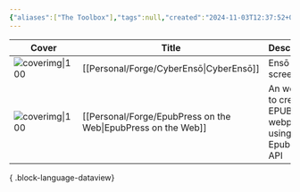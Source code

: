 ```yaml
---
{"aliases":["The Toolbox"],"tags":null,"created":"2024-11-03T12:37:52+06:00","cssClasses":["cards","cards-cols-3","cards-cover","cards-cover-no-border"],"garden-index":true,"title":"The Toolbox","updated":"2024-11-03T13:30:45+06:00","dg-publish":true,"dg-note-icon":"signpost","dg-pinned":true,"permalink":"/personal/forge/the-toolbox/","pinned":true,"contentClasses":"cards cards-cols-3 cards-cover cards-cover-no-border","dgPassFrontmatter":true,"noteIcon":"signpost"}
---
```


| Cover                                                      | Title                                                            | Description                                                | Links                                                                                                                                                                                             | Tags                     |
| ---------------------------------------------------------- | ---------------------------------------------------------------- | ---------------------------------------------------------- | ------------------------------------------------------------------------------------------------------------------------------------------------------------------------------------------------- | ------------------------ |
| ![coverimg\|100](https://enso.utsob.me/daily-source.jpg)   | [[Personal/Forge/CyberEnsō\|CyberEnsō]]                       | Ensō on screen.                                            | <div><a href="https://enso.utsob.me"><i icon-name="external-link"></i></a><a style="margin-left: 10px;" href="https://github.com/uroybd/cyberenso"><i icon-name="github"></i></a></div>           | #generative-art #tool    |
| ![coverimg\|100](https://hermitage.utsob.me/img/cover.jpg) | [[Personal/Forge/EpubPress on the Web\|EpubPress on the Web]] | An webapp to create EPUB from webpages using EpubPress API | <div><a href="https://epubpress.utsob.me/"><i icon-name="external-link"></i></a><a style="margin-left: 10px;" href="https://github.com/uroybd/epubpress-web"><i icon-name="github"></i></a></div> | #tool #epub #book #ebook |

{ .block-language-dataview}
